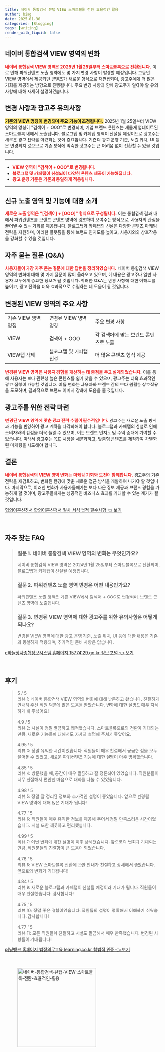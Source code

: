 ```yaml
---
title: 네이버 통합검색 뷰탭 VIEW 스마트블록 전환 효율적인 활용
author: bing
date: 2025-01-30
categories: [Blogging]
tags: [writing]
render_with_liquid: false
---
```



<h2 id='네이버_통합검색_VIEW_변화'>네이버 통합검색 VIEW 영역의 변화</h2>

<p><b><span style="color: #ee2323;">네이버 통합검색 VIEW 영역은 2025년 1월 25일부터 스마트블록으로 전환됩니다.</span></b> 이로 인해 파워컨텐츠 노출 영역에도 몇 가지 변경 사항이 발생할 예정입니다. 그동안 VIEW 영역에서 제공되던 콘텐츠가 새로운 형식으로 재편집되며, 광고주에게 더 많은 기회를 제공하는 방향으로 진행됩니다. 주요 변경 사항과 함께 광고주가 알아야 할 유의사항에 대해 자세히 설명하겠습니다.</p>

<h2 id='변경사항과_유의사항'>변경 사항과 광고주 유의사항</h2>

<p><b><span style="background-color: #ffe066;">기존의 VIEW 명칭이 변경되며 주요 기능이 조정됩니다.</span></b> 2025년 1월 25일부터 VIEW 영역의 명칭이 "검색어 + OOO"로 변경되며, 기업 브랜드 콘텐츠는 새롭게 업데이트된 스마트블록 내에서 노출됩니다. 블로그탭 및 카페탭 영역이 신설될 예정이므로 광고주는 새로운 광고 전략을 마련하는 것이 중요합니다. 기존의 광고 운영 기준, 노출 위치, UI 등은 변경되지 않으므로 기존 방식에 익숙한 광고주는 큰 어려움 없이 전환할 수 있을 것입니다.</p>

<hr />

<ul>
    <li><b><span style="color: #ee2323;">VIEW 영역이 "검색어 + OOO"로 변경됩니다.</span></b></li>
    <li><b><span style="color: #ee2323;">블로그탭 및 카페탭이 신설되어 다양한 콘텐츠 제공이 가능해집니다.</span></b></li>
    <li><b><span style="color: #ee2323;">광고 운영 기준은 기존과 동일하게 적용됩니다.</span></b></li>
</ul>

<hr />

<h2 id='신규_노출_영역_및_기능'>신규 노출 영역 및 기능에 대한 소개</h2>

<p><b><span style="color: #ee2323;">새로운 노출 영역은 "[검색어] + [OOO]" 형식으로 구성됩니다.</span></b> 이는 통합검색 결과 내에서 파워컨텐츠를 브랜드 콘텐츠 영역에 강조하여 보여주는 방식으로, 사용자의 관심을 끌어낼 수 있는 기회를 제공합니다. 블로그탭과 카페탭의 신설은 다양한 콘텐츠 마케팅 전략을 지원하며, 이러한 플랫폼을 통해 브랜드 인지도를 높이고, 사용자와의 상호작용을 강화할 수 있을 것입니다.</p>

<h2 id='자주_묻는_질문'>자주 묻는 질문 (Q&A)</h2>

<p><b><span style="color: #ee2323;">사용자들이 가장 자주 묻는 질문에 대한 답변을 정리하였습니다.</span></b> 네이버 통합검색 VIEW 영역의 변화에 대해 몇 가지 질문이 많이 올라오고 있으며, 이 내용은 광고주나 일반 사용자 모두에게 중요한 정보가 될 것입니다. 이러한 Q&A는 변경 사항에 대한 이해도를 높이고, 광고 전략을 더욱 효과적으로 수립하는 데 도움이 될 것입니다.</p>

<h2 id='변경된_VIEW_영역'>변경된 VIEW 영역의 주요 사항</h2>

<table>
    <tr>
        <td>기존 VIEW 영역 명칭</td>
        <td>변경된 VIEW 영역 명칭</td>
        <td>주요 변경 사항</td>
    </tr>
    <tr>
        <td>VIEW</td>
        <td>검색어 + OOO</td>
        <td>각 검색어에 맞는 브랜드 콘텐츠로 노출</td>
    </tr>
    <tr>
        <td>VIEW탭 삭제</td>
        <td>블로그탭 및 카페탭 신설</td>
        <td>더 많은 콘텐츠 형식 제공</td>
    </tr>
</table>

<p><b><span style="color: #ee2323;">변경된 VIEW 영역은 사용자 경험을 개선하는 데 중점을 두고 설계되었습니다.</span></b> 이를 통해 사용자는 보다 관련성 높은 콘텐츠를 쉽게 찾을 수 있으며, 광고주는 더욱 효과적인 광고 집행이 가능할 것입니다. 이들 변화는 사용자와 브랜드 간의 보다 원활한 상호작용을 도모하며, 결과적으로 브랜드 이미지 강화에 도움을 줄 것입니다.</p>

<h2 id='광고주를_위한_전략'>광고주를 위한 전략 마련</h2>

<p><b><span style="color: #ee2323;">변경된 VIEW 영역에 맞춘 광고 전략 수립이 필수적입니다.</span></b> 광고주는 새로운 노출 방식과 기능을 반영하여 광고 계획을 다각화해야 합니다. 블로그탭과 카페탭의 신설로 인해 소비자와의 접점을 더욱 늘일 수 있으며, 이는 브랜드 인지도 및 수익 증대에 기여할 수 있습니다. 따라서 광고주는 목표 시장을 세분화하고, 맞춤형 콘텐츠를 제작하여 차별화된 마케팅을 시도해야 합니다.</p>

<h2 id='결론'>결론</h2>

<p><b><span style="color: #ee2323;">네이버 통합검색의 VIEW 영역 변화는 마케팅 기회와 도전이 함께합니다.</span></b> 광고주의 기존 전략을 재검토하고, 변화된 환경에 맞춘 새로운 접근 방식을 개발하여 나가야 할 것입니다. 마지막으로, 이러한 변화가 사용자들에게는 보다 나은 정보 제공과 브랜드 경험을 가능하게 할 것이며, 광고주들에게는 성공적인 비즈니스 효과를 기대할 수 있는 계기가 될 것입니다.</p>


<p><a class="click-button" title="협의이혼신청서 합의이혼신청서 절차 서식 법적 필수사항" href="https://greenforu.github.io/posts/%ED%98%91%EC%9D%98%EC%9D%B4%ED%98%BC%EC%8B%A0%EC%B2%AD%EC%84%9C-%ED%95%A9%EC%9D%98%EC%9D%B4%ED%98%BC%EC%8B%A0%EC%B2%AD%EC%84%9C-%EC%A0%88%EC%B0%A8-%EC%84%9C%EC%8B%9D-%EB%B2%95%EC%A0%81-%ED%95%84%EC%88%98%EC%82%AC%ED%95%AD/" rel="dofollow">협의이혼신청서 합의이혼신청서 절차 서식 법적 필수사항 👈 보기</a></p><br>
<h2 id='자주_찾는_FAQ'>자주 찾는 FAQ</h2>
<div itemscope="" itemtype="https://schema.org/FAQPage"> 
<blockquote> 
<div itemscope="" itemprop="mainEntity" itemtype="https://schema.org/Question"> 
<h3 itemprop="name">질문 1. 네이버 통합검색 VIEW 영역의 변화는 무엇인가요?</h3> 
<div itemscope="" itemprop="acceptedAnswer" itemtype="https://schema.org/Answer"> 
<span itemprop="text"> 
<p>네이버 통합검색 VIEW 영역은 2024년 1월 25일부터 스마트블록으로 전환되며, 블로그탭과 카페탭이 신설될 예정입니다.</p> 
</span> 
</div> 
</div> 

<div itemscope="" itemprop="mainEntity" itemtype="https://schema.org/Question"> 
<h3 itemprop="name">질문 2. 파워컨텐츠 노출 영역 변경은 어떤 내용인가요?</h3> 
<div itemscope="" itemprop="acceptedAnswer" itemtype="https://schema.org/Answer"> 
<span itemprop="text"> 
<p>파워컨텐츠 노출 영역은 기존 VIEW에서 검색어 + OOO로 변경되며, 브랜드 콘텐츠 영역에 노출됩니다.</p> 
</span> 
</div> 
</div> 

<div itemscope="" itemprop="mainEntity" itemtype="https://schema.org/Question"> 
<h3 itemprop="name">질문 3. 변경된 VIEW 영역에 대한 광고주를 위한 유의사항은 어떻게 되나요?</h3> 
<div itemscope="" itemprop="acceptedAnswer" itemtype="https://schema.org/Answer"> 
<span itemprop="text"> 
<p>변경된 VIEW 영역에 대한 광고 운영 기준, 노출 위치, UI 등에 대한 내용은 기존과 동일하게 적용되며, 추가적인 준비 사항은 없습니다.</p> 
</span> 
</div> 
</div> 
</blockquote> 
</div>
<p><a class="click-button" title="e하늘장사종합정보시스템 홈페이지 15774129.go.kr 정보 포털" href="https://greenforu.github.io/posts/e%ED%95%98%EB%8A%98%EC%9E%A5%EC%82%AC%EC%A2%85%ED%95%A9%EC%A0%95%EB%B3%B4%EC%8B%9C%EC%8A%A4%ED%85%9C-%ED%99%88%ED%8E%98%EC%9D%B4%EC%A7%80-15774129.go.kr-%EC%A0%95%EB%B3%B4-%ED%8F%AC%ED%84%B8/" rel="dofollow">e하늘장사종합정보시스템 홈페이지 15774129.go.kr 정보 포털 👈 보기</a></p><br>
<h2 id='후기'>후기</h2>
<div itemscope itemtype="https://schema.org/Product">
  <blockquote>
  <div itemprop="review" itemscope itemtype="https://schema.org/Review">
      <div itemprop="reviewRating" itemscope itemtype="https://schema.org/Rating"> <span itemprop="ratingValue">5</span> / <span itemprop="bestRating">5</span> </div>
      <span itemprop="reviewBody">리뷰 1: 네이버 통합검색 VIEW 영역의 변화에 대해 방문하고 왔습니다. 친절하게 안내해 주신 직원 덕분에 많은 도움을 받았습니다. 변화에 대한 설명도 매우 자세하게 해 주셨어요!</span>
  </div>
  <br>
  <div itemprop="review" itemscope itemtype="https://schema.org/Review">
      <div itemprop="reviewRating" itemscope itemtype="https://schema.org/Rating"> <span itemprop="ratingValue">4.9</span> / <span itemprop="bestRating">5</span> </div>
      <span itemprop="reviewBody">리뷰 2: 시설이 정말 깔끔하고 쾌적했습니다. 스마트블록으로의 전환이 기대되는 만큼, 새로운 기능들에 대해서도 자세히 설명해 주셔서 좋았어요.</span>
  </div>
  <br>
  <div itemprop="review" itemscope itemtype="https://schema.org/Review">
      <div itemprop="reviewRating" itemscope itemtype="https://schema.org/Rating"> <span itemprop="ratingValue">4.95</span> / <span itemprop="bestRating">5</span> </div>
      <span itemprop="reviewBody">리뷰 3: 정말 유익한 시간이었습니다. 직원들이 매우 친절해서 궁금한 점을 모두 물어볼 수 있었고, 새로운 파워컨텐츠 기능에 대한 설명이 아주 명확했습니다.</span>
  </div>
  <br>
  <div itemprop="review" itemscope itemtype="https://schema.org/Review">
      <div itemprop="reviewRating" itemscope itemtype="https://schema.org/Rating"> <span itemprop="ratingValue">4.85</span> / <span itemprop="bestRating">5</span> </div>
      <span itemprop="reviewBody">리뷰 4: 방문했을 때, 공간이 매우 깔끔하고 잘 정돈되어 있었습니다. 직원분들이 너무 친절해서 편안한 마음으로 대화를 나눌 수 있었습니다.</span>
  </div>
  <br>
  <div itemprop="review" itemscope itemtype="https://schema.org/Review">
      <div itemprop="reviewRating" itemscope itemtype="https://schema.org/Rating"> <span itemprop="ratingValue">4.98</span> / <span itemprop="bestRating">5</span> </div>
      <span itemprop="reviewBody">리뷰 5: 정말 잘 정리된 정보와 추가적인 설명이 좋았습니다. 앞으로 변경될 VIEW 영역에 대해 많은 기대가 됩니다!</span>
  </div>
  <br>
  <div itemprop="review" itemscope itemtype="https://schema.org/Review">
      <div itemprop="reviewRating" itemscope itemtype="https://schema.org/Rating"> <span itemprop="ratingValue">4.77</span> / <span itemprop="bestRating">5</span> </div>
      <span itemprop="reviewBody">리뷰 6: 직원들이 매우 유익한 정보를 제공해 주어서 정말 만족스러운 시간이었습니다. 시설 또한 깨끗하고 편리했습니다.</span>
  </div>
  <br>
  <div itemprop="review" itemscope itemtype="https://schema.org/Review">
      <div itemprop="reviewRating" itemscope itemtype="https://schema.org/Rating"> <span itemprop="ratingValue">4.99</span> / <span itemprop="bestRating">5</span> </div>
      <span itemprop="reviewBody">리뷰 7: 이번 변화에 대한 설명이 아주 상세했습니다. 앞으로의 변화가 기대되는 만큼, 직원분들의 친절함이 큰 도움이 되었습니다.</span>
  </div>
  <br>
  <div itemprop="review" itemscope itemtype="https://schema.org/Review">
      <div itemprop="reviewRating" itemscope itemtype="https://schema.org/Rating"> <span itemprop="ratingValue">4.76</span> / <span itemprop="bestRating">5</span> </div>
      <span itemprop="reviewBody">리뷰 8: VIEW 스마트블록 전환에 관한 안내가 친절하고 상세해서 좋았습니다. 앞으로의 변화가 기대됩니다!</span>
  </div>
  <br>
  <div itemprop="review" itemscope itemtype="https://schema.org/Review">
      <div itemprop="reviewRating" itemscope itemtype="https://schema.org/Rating"> <span itemprop="ratingValue">4.84</span> / <span itemprop="bestRating">5</span> </div>
      <span itemprop="reviewBody">리뷰 9: 새로운 블로그탭과 카페탭이 신설될 예정이라 기대가 됩니다. 직원들이 매우 친절했습니다. 감사합니다!</span>
  </div>
  <br>
  <div itemprop="review" itemscope itemtype="https://schema.org/Review">
      <div itemprop="reviewRating" itemscope itemtype="https://schema.org/Rating"> <span itemprop="ratingValue">4.75</span> / <span itemprop="bestRating">5</span> </div>
      <span itemprop="reviewBody">리뷰 10: 정말 좋은 경험이었습니다. 직원들의 설명이 명확해서 이해하기 쉬웠습니다. 감사합니다!</span>
  </div>
  <br>
  <div itemprop="review" itemscope itemtype="https://schema.org/Review">
      <div itemprop="reviewRating" itemscope itemtype="https://schema.org/Rating"> <span itemprop="ratingValue">4.77</span> / <span itemprop="bestRating">5</span> </div>
      <span itemprop="reviewBody">리뷰 11: 모든 직원들이 친절하고 시설도 깔끔해서 매우 만족했습니다. 변경된 사항들이 기대됩니다!</span>
  </div>
  </blockquote>
</div>
<p><a class="click-button" title="러닝뱅크 홈페이지 법정의무교육 learning.co.kr 합법적 인증" href="https://greenforu.github.io/posts/%EB%9F%AC%EB%8B%9D%EB%B1%85%ED%81%AC-%ED%99%88%ED%8E%98%EC%9D%B4%EC%A7%80-%EB%B2%95%EC%A0%95%EC%9D%98%EB%AC%B4%EA%B5%90%EC%9C%A1-learning.co.kr-%ED%95%A9%EB%B2%95%EC%A0%81-%EC%9D%B8%EC%A6%9D/" rel="dofollow">러닝뱅크 홈페이지 법정의무교육 learning.co.kr 합법적 인증 👈 보기</a></p><br>
<figure class="image"><img src="https://greenforu.github.io/assets/img/thumbnail/네이버-통합검색-뷰탭-VIEW-스마트블록-전환-효율적인-활용.webp" alt="네이버-통합검색-뷰탭-VIEW-스마트블록-전환-효율적인-활용" width="256" height="256"></figure>